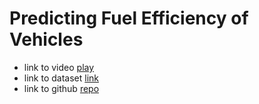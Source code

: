# Predicting Fuel Efficiency of Vehicles

- link to video [play](https://www.youtube.com/watch?v=mFV6hGIWtR8&list=PLIkXejH7XPT9eeLQXbjMudA8x65E44UF3&index=2)
- link to dataset [link](http://archive.ics.uci.edu/ml/datasets/Auto+MPG)
- link to github [repo](https://github.com/dswh/fuel-consumption-end-to-end-ml)
